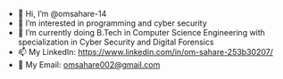 - 👋 Hi, I’m @omsahare-14
- 👀 I’m interested in programming and cyber security
- 🌱 I’m currently doing B.Tech in Computer Science Engineering with specialization in Cyber Security and Digital Forensics
- 📫 My LinkedIn: https://www.linkedin.com/in/om-sahare-253b30207/
- 📧 My Email: omsahare002@gmail.com

<!---
omsahare-14/omsahare-14 is a ✨ special ✨ repository because its `README.md` (this file) appears on your GitHub profile.
You can click the Preview link to take a look at your changes.
--->
